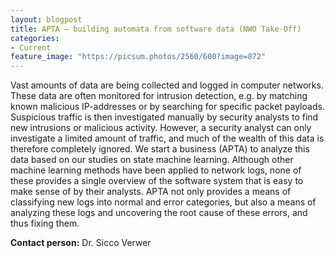 ```yaml
---
layout: blogpost
title: APTA – building automata from software data (NWO Take-Off)
categories:
- Current
feature_image: "https://picsum.photos/2560/600?image=872"
---
```



Vast amounts of data are being collected and logged in computer networks. These data are often monitored for intrusion detection, e.g. by matching known malicious IP-addresses or by searching for specific packet payloads. Suspicious traffic is then investigated manually by security analysts to find new intrusions or malicious activity. However, a security analyst can only investigate a limited amount of traffic, and much of the wealth of this data is therefore completely ignored. We start a business (APTA) to analyze this data based on our studies on state machine learning. Although other machine learning methods have been applied to network logs, none of these provides a single overview of the software system that is easy to make sense of by their analysts. APTA not only provides a means of classifying new logs into normal and error categories, but also a means of analyzing these logs and uncovering the root cause of these errors, and thus fixing them.

**Contact person:** Dr. Sicco Verwer
